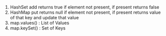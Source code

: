 1. HashSet add returns true if element not present, if present returns false
2. HashMap put returns null if element not present, if present returns value of that key and update that value
3. map.values() : List of Values
4. map.keySet() : Set of Keys